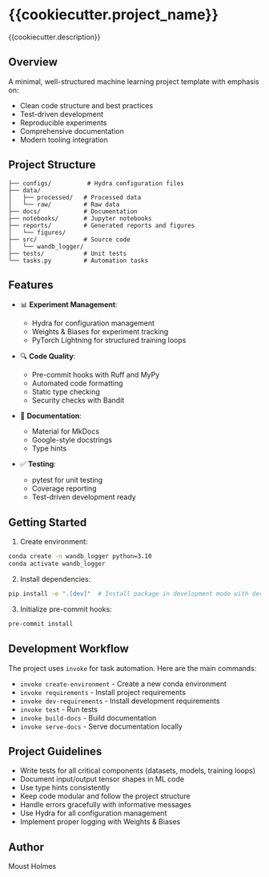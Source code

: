 # {{cookiecutter.project_name}}

{{cookiecutter.description}}

## Overview

A minimal, well-structured machine learning project template with emphasis on:
- Clean code structure and best practices
- Test-driven development
- Reproducible experiments
- Comprehensive documentation
- Modern tooling integration

## Project Structure

```
├── configs/          # Hydra configuration files
├── data/
│   ├── processed/   # Processed data
│   └── raw/         # Raw data
├── docs/            # Documentation
├── notebooks/       # Jupyter notebooks
├── reports/         # Generated reports and figures
│   └── figures/
├── src/             # Source code
│   └── wandb_logger/
├── tests/           # Unit tests
└── tasks.py         # Automation tasks
```

## Features

- 📊 **Experiment Management**:
  - Hydra for configuration management
  - Weights & Biases for experiment tracking
  - PyTorch Lightning for structured training loops

- 🔍 **Code Quality**:
  - Pre-commit hooks with Ruff and MyPy
  - Automated code formatting
  - Static type checking
  - Security checks with Bandit

- 📝 **Documentation**:
  - Material for MkDocs
  - Google-style docstrings
  - Type hints

- ✅ **Testing**:
  - pytest for unit testing
  - Coverage reporting
  - Test-driven development ready

## Getting Started

1. Create environment:
```bash
conda create -n wandb_logger python=3.10
conda activate wandb_logger
```

2. Install dependencies:
```bash
pip install -e ".[dev]"  # Install package in development mode with dev dependencies
```

3. Initialize pre-commit hooks:
```bash
pre-commit install
```

## Development Workflow

The project uses `invoke` for task automation. Here are the main commands:

- `invoke create-environment` - Create a new conda environment
- `invoke requirements` - Install project requirements
- `invoke dev-requirements` - Install development requirements
- `invoke test` - Run tests
- `invoke build-docs` - Build documentation
- `invoke serve-docs` - Serve documentation locally

## Project Guidelines

- Write tests for all critical components (datasets, models, training loops)
- Document input/output tensor shapes in ML code
- Use type hints consistently
- Keep code modular and follow the project structure
- Handle errors gracefully with informative messages
- Use Hydra for all configuration management
- Implement proper logging with Weights & Biases

## Author

Moust Holmes

